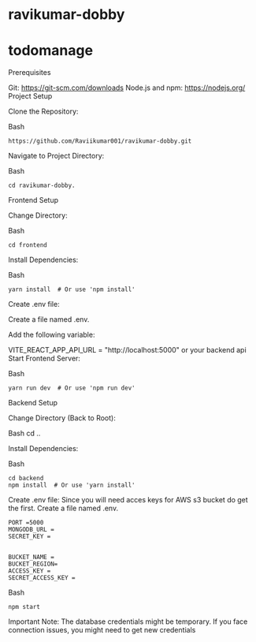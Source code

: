 # ravikumar-dobby
# todomanage


Prerequisites

Git: https://git-scm.com/downloads
Node.js and npm: https://nodejs.org/
Project Setup

Clone the Repository:

Bash
```
https://github.com/Raviikumar001/ravikumar-dobby.git
```
Navigate to Project Directory:

Bash
```
cd ravikumar-dobby.
```
Frontend Setup

Change Directory:

Bash
```
cd frontend
```
Install Dependencies:

Bash
```
yarn install  # Or use 'npm install'
```
Create .env file:

Create a file named .env.

Add the following variable:

VITE_REACT_APP_API_URL = "http://localhost:5000" or your backend api
Start Frontend Server:

Bash
```
yarn run dev  # Or use 'npm run dev'
```
Backend Setup

Change Directory (Back to Root):

Bash
cd .. 

Install Dependencies:

Bash
```
cd backend
npm install  # Or use 'yarn install'
```
Create .env file:
Since you will need acces keys for AWS s3 bucket do get the first.
Create a file named .env.
```
PORT =5000
MONGODB_URL = 
SECRET_KEY = 


BUCKET_NAME =
BUCKET_REGION=
ACCESS_KEY =
SECRET_ACCESS_KEY =

```

Bash
```
npm start 
```
Important Note: The database credentials might be temporary. If you face connection issues, you might need to get new credentials
